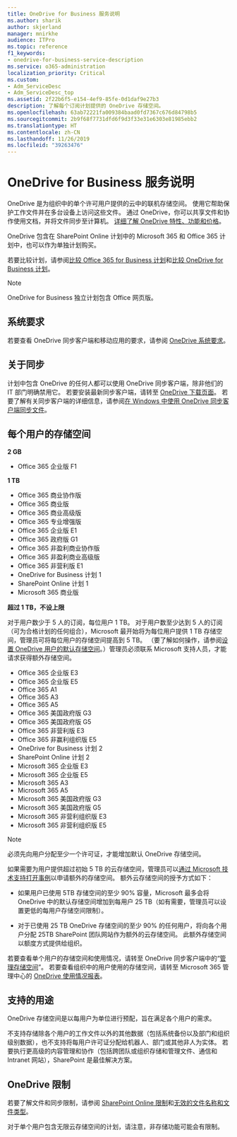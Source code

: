 ```yaml
---
title: OneDrive for Business 服务说明
ms.author: sharik
author: skjerland
manager: mnirkhe
audience: ITPro
ms.topic: reference
f1_keywords:
- onedrive-for-business-service-description
ms.service: o365-administration
localization_priority: Critical
ms.custom:
- Adm_ServiceDesc
- Adm_ServiceDesc_top
ms.assetid: 2f22b6f5-e154-4ef9-85fe-0d1daf9e27b3
description: 了解每个订阅计划提供的 OneDrive 存储空间。
ms.openlocfilehash: 63ab72221fa009384baad0fd7367c676d84798b5
ms.sourcegitcommit: 2b9f68f7731dfd6f9d3f33e31e6303e81985ebb2
ms.translationtype: HT
ms.contentlocale: zh-CN
ms.lasthandoff: 11/26/2019
ms.locfileid: "39263476"
---
```

# <a name="onedrive-for-business-service-description"></a>OneDrive for Business 服务说明

OneDrive 是为组织中的单个许可用户提供的云中的联机存储空间。 使用它帮助保护工作文件并在多台设备上访问这些文件。 通过 OneDrive，你可以共享文件和协作使用文档，并将文件同步至计算机。 [详细了解 OneDrive 特性、功能和价格](https://go.microsoft.com/fwlink/?linkid=850345)。
  
OneDrive 包含在 SharePoint Online 计划中的 Microsoft 365 和 Office 365 计划中，也可以作为单独计划购买。 
    
若要比较计划，请参阅[比较 Office 365 for Business 计划](https://go.microsoft.com/fwlink/?linkid=799177)和[比较 OneDrive for Business 计划](https://products.office.com/onedrive-for-business/compare-onedrive-for-business-plans)。 
  
> [!NOTE]
> OneDrive for Business 独立计划包含 Office 网页版。 
  
## <a name="system-requirements"></a>系统要求

若要查看 OneDrive 同步客户端和移动应用的要求，请参阅 [OneDrive 系统要求](https://go.microsoft.com/fwlink/?linkid=837584)。
  
## <a name="about-sync"></a>关于同步

计划中包含 OneDrive 的任何人都可以使用 OneDrive 同步客户端，除非他们的 IT 部门明确禁用它。 若要安装最新同步客户端，请转至 [OneDrive 下载页面](https://onedrive.live.com/about/download/)。 若要了解有关同步客户端的详细信息，请参阅[在 Windows 中使用 OneDrive 同步客户端同步文件](https://support.office.com/article/615391c4-2bd3-4aae-a42a-858262e42a49)。
  
## <a name="storage-space-per-user"></a>每个用户的存储空间

**2 GB**

- Office 365 企业版 F1

**1 TB**

- Office 365 商业协作版
- Office 365 商业版
- Office 365 商业高级版
- Office 365 专业增强版
- Office 365 企业版 E1
- Office 365 政府版 G1
- Office 365 非盈利商业协作版
- Office 365 非盈利商业高级版
- Office 365 非营利版 E1
- OneDrive for Business 计划 1
- SharePoint Online 计划 1
- Microsoft 365 商业版

**超过 1 TB，不设上限**
 
对于用户数少于 5 人的订阅，每位用户 1 TB。 对于用户数至少达到 5 人的订阅（可为合格计划的任何组合），Microsoft 最开始将为每位用户提供 1 TB 存储空间，管理员可将每位用户的存储空间提高到 5 TB。 （要了解如何操作，请参阅[设置 OneDrive 用户的默认存储空间](/onedrive/set-default-storage-space)。）管理员必须联系 Microsoft 支持人员，才能请求获得额外存储空间。

- Office 365 企业版 E3
- Office 365 企业版 E5
- Office 365 A1
- Office 365 A3
- Office 365 A5
- Office 365 美国政府版 G3
- Office 365 美国政府版 G5
- Office 365 非营利版 E3
- Office 365 非赢利组织版 E5
- OneDrive for Business 计划 2
- SharePoint Online 计划 2
- Microsoft 365 企业版 E3
- Microsoft 365 企业版 E5
- Microsoft 365 A3
- Microsoft 365 A5
- Microsoft 365 美国政府版 G3
- Microsoft 365 美国政府版 G5
- Microsoft 365 非营利组织版 E3
- Microsoft 365 非营利组织版 E5

> [!NOTE]
> 必须先向用户分配至少一个许可证，才能增加默认 OneDrive 存储空间。 
  
如果需要为用户提供超过初始 5 TB 的云存储空间，管理员可以[通过 Microsoft 技术支持打开事例](https://go.microsoft.com/fwlink/?linkid=869559)以申请额外的存储空间。 额外云存储空间的授予方式如下： 
  
- 如果用户已使用 5TB 存储空间的至少 90% 容量，Microsoft 最多会将 OneDrive 中的默认存储空间增加到每用户 25 TB（如有需要，管理员可以设置更低的每用户存储空间限制）。 
    
- 对于已使用 25 TB OneDrive 存储空间的至少 90% 的任何用户，将向各个用户分配 25TB SharePoint 团队网站作为额外的云存储空间。 此额外存储空间以额度方式提供给组织。
    
若要查看单个用户的存储空间和使用情况，请转至 OneDrive 同步客户端中的“[管理存储空间](https://support.office.com/article/31519161-059C-4764-B6F8-F5CD29F7FE68)”。 若要查看组织中的用户使用的存储空间，请转至 Microsoft 365 管理中心的 [OneDrive 使用情况报表](/office365/admin/activity-reports/onedrive-for-business-usage)。 
   
## <a name="supported-uses"></a>支持的用途

OneDrive 存储空间是以每用户为单位进行预配，旨在满足各个用户的需求。
  
不支持存储除各个用户的工作文件以外的其他数据（包括系统备份以及部门和组织级别数据），也不支持将每用户许可证分配给机器人、部门或其他非人为实体。 若要执行更高级的内容管理和协作（包括跨团队或组织存储和管理文件、通信和 Intranet 网站），SharePoint 是最佳解决方案。
  
## <a name="onedrive-limits"></a>OneDrive 限制

若要了解文件和同步限制，请参阅 [SharePoint Online 限制](/office365/servicedescriptions/sharepoint-online-service-description/sharepoint-online-limits)和[无效的文件名称和文件类型](https://support.office.com/article/64883a5d-228e-48f5-b3d2-eb39e07630fa)。
  
对于单个用户包含无限云存储空间的计划，请注意，非存储功能可能会有限制。 
  